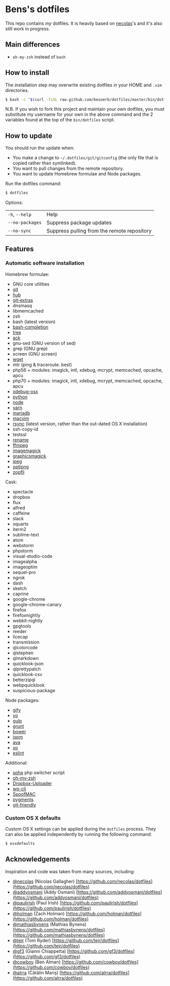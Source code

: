 # Bens's dotfiles

This repo contains *my* dotfiles. It is heavily based on [necolas](https://github.com/necolas/dotfiles)'s and it's also still work in progress.

## Main differences

* `oh-my-zsh` instead of `bash`


## How to install  

The installation step <!-- requires the [XCode Command Line
Tools](https://developer.apple.com/downloads) and --> may overwrite existing
dotfiles in your HOME and `.vim` directories.

```bash
$ bash -c "$(curl -fsSL raw.github.com/bezoerb/dotfiles/master/bin/dotfiles)"
```

N.B. If you wish to fork this project and maintain your own dotfiles, you must
substitute my username for your own in the above command and the 2 variables
found at the top of the `bin/dotfiles` script.

## How to update

You should run the update when:

* You make a change to `~/.dotfiles/git/gitconfig` (the only file that is
  copied rather than symlinked).
* You want to pull changes from the remote repository.
* You want to update Homebrew formulae and Node packages.

Run the dotfiles command:

```bash
$ dotfiles
```


Options:

<table>
    <tr>
        <td><code>-h</code>, <code>--help</code></td>
        <td>Help</td>
    </tr>
    <tr>
        <td><code>--no-packages</code></td>
        <td>Suppress package updates</td>
    </tr>
    <tr>
        <td><code>--no-sync</code></td>
        <td>Suppress pulling from the remote repository</td>
    </tr>
</table>


## Features

### Automatic software installation

Homebrew formulae:

* GNU core utilities
* [git](http://git-scm.com/)
* [hub](https://github.com/github/hub)
* [git-extras](https://github.com/tj/git-extras)
* dnsmasq
* libmemcached
* zsh
* bash (latest version)
* [bash-completion](http://bash-completion.alioth.debian.org/)
* [tree](https://linux.die.net/man/1/tree)
* [ack](http://betterthangrep.com/)
* gnu-sed (GNU version of sed)
* grep (GNU grep)
* screen (GNU screen)
* [wget](http://www.gnu.org/software/wget/)
* mtr (ping & traceroute. best)
* php56 + modules: imagick, intl, xdebug, mcrypt, memcached, opcache, apcu
* php70 + modules: imagick, intl, xdebug, mcrypt, memcached, opcache, apcu
* [xdebug-osx](https://github.com/w00fz/xdebug-osx)
* [python](https://www.python.org/)
* [node](http://nodejs.org/)
* [yarn](https://yarnpkg.com/)
* [mariadb](https://mariadb.org/)
* [macvim](http://code.google.com/p/macvim/)
* [rsync](https://rsync.samba.org/) (latest version, rather than the out-dated OS X installation)
* ssh-copy-id
* testssl
* [rename](http://plasmasturm.org/code/rename/)
* [ffmpeg](http://ffmpeg.org/)
* [imagemagick](http://www.imagemagick.org/)
* [graphicsmagick](http://www.graphicsmagick.org/)
* [jpeg](https://en.wikipedia.org/wiki/Libjpeg)
* [optipng](http://optipng.sourceforge.net/)
* [zopfli](https://github.com/google/zopfli)

Cask:

* spectacle
* dropbox
* flux
* alfred
* caffeine
* slack
* xquarts
* iterm2
* sublime-text
* atom
* webstorm
* phpstorm
* visual-studio-code
* imagealpha
* imageoptim
* sequel-pro
* ngrok
* dash
* sketch
* caprine
* google-chrome
* google-chrome-canary
* firefox
* firefoxnightly
* webkit-nightly
* gpgtools
* reeder
* licecap
* transmission
* qlcolorcode
* qlstephen
* qlmarkdown
* quicklook-json
* qlprettypatch
* quicklook-csv
* betterzipql
* webpquicklook
* suspicious-package

Node packages:

* [gify](https://github.com/visionmedia/node-gify)
* [yo](http://yeoman.io/)
* [gulp](http://gulpjs.com/)
* [grunt](http://gruntjs.com/)
* [bower](https://bower.io/)
* [jspm](http://jspm.io/)
* [ava](https://github.com/avajs/ava)
* [xo](https://github.com/sindresorhus/xo)
* [eslint](http://eslint.org/)

Additional:

* [sphp](https://gist.github.com/w00fz/142b6b19750ea6979137b963df959d11) php switcher script
* [oh-my-zsh](http://ohmyz.sh/)
* [Dropbox-Uploader](https://github.com/andreafabrizi/Dropbox-Uploader)
* [wp-cli](https://wp-cli.org/)
* [SpoofMAC](https://github.com/feross/SpoofMAC)
* [pygments](http://pygments.org/)
* [git-friendly](https://github.com/jamiew/git-friendly)



### Custom OS X defaults

Custom OS X settings can be applied during the `dotfiles` process. They can
also be applied independently by running the following command:

```bash
$ osxdefaults
```

## Acknowledgements

Inspiration and code was taken from many sources, including:

* [@necolas](https://github.com/necolas) (Nicolas Gallagher)
  [https://github.com/necolas/dotfiles](https://github.com/necolas/dotfiles)
* [@addyosmani](https://github.com/addyosmani) (Addy Osmani)
  [https://github.com/addyosmani/dotfiles](https://github.com/addyosmani/dotfiles)
* [@paulirish](https://github.com/paulirish) (Paul Irish)
  [https://github.com/paulirish/dotfiles](https://github.com/paulirish/dotfiles)
* [@holman](https://github.com/holman) (Zach Holman)
  [https://github.com/holman/dotfiles](https://github.com/holman/dotfiles)
* [@mathiasbynens](https://github.com/mathiasbynens) (Mathias Bynens)
  [https://github.com/mathiasbynens/dotfiles](https://github.com/mathiasbynens/dotfiles)
* [@tejr](https://github.com/tejr) (Tom Ryder)
  [https://github.com/tejr/dotfiles](https://github.com/tejr/dotfiles)
* [@gf3](https://github.com/gf3) (Gianni Chiappetta)
  [https://github.com/gf3/dotfiles](https://github.com/gf3/dotfiles)
* [@cowboy](https://github.com/cowboy) (Ben Alman)
  [https://github.com/cowboy/dotfiles](https://github.com/cowboy/dotfiles)
* [@alrra](https://github.com/alrra) (Cãtãlin Mariş)
  [https://github.com/alrra/dotfiles](https://github.com/alrra/dotfiles)
